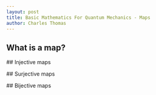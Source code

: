 ```yaml
---
layout: post
title: Basic Mathematics For Quantum Mechanics - Maps
author: Charles Thomas
---
```


## What is a map?

## Injective maps

## Surjective maps

## Bijective maps